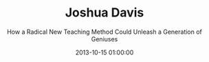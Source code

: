 ---
layout: post
title:  "Joshua Davis"
subtitle:  "How a Radical New Teaching Method Could Unleash a Generation of Geniuses"
date:   2013-10-15 01:00:00
refurl: http://www.wired.com/business/2013/10/free-thinkers/
source: wired.com
categories: linkpost
---